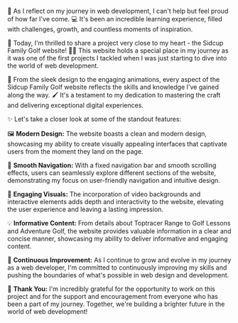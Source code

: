 🌟 As I reflect on my journey in web development, I can't help but feel proud of how far I've come. 💻 It's been an incredible learning experience, filled with challenges, growth, and countless moments of inspiration.

🎉 Today, I'm thrilled to share a project very close to my heart - the Sidcup Family Golf website! 🏌️‍♂️ This website holds a special place in my journey as it was one of the first projects I tackled when I was just starting to dive into the world of web development.

🎨 From the sleek design to the engaging animations, every aspect of the Sidcup Family Golf website reflects the skills and knowledge I've gained along the way. 🖌️ It's a testament to my dedication to mastering the craft and delivering exceptional digital experiences.

✨ Let's take a closer look at some of the standout features:

🖼️ **Modern Design:** The website boasts a clean and modern design, showcasing my ability to create visually appealing interfaces that captivate users from the moment they land on the page.

🔗 **Smooth Navigation:** With a fixed navigation bar and smooth scrolling effects, users can seamlessly explore different sections of the website, demonstrating my focus on user-friendly navigation and intuitive design.

🎥 **Engaging Visuals:** The incorporation of video backgrounds and interactive elements adds depth and interactivity to the website, elevating the user experience and leaving a lasting impression.

💡 **Informative Content:** From details about Toptracer Range to Golf Lessons and Adventure Golf, the website provides valuable information in a clear and concise manner, showcasing my ability to deliver informative and engaging content.

🚀 **Continuous Improvement:** As I continue to grow and evolve in my journey as a web developer, I'm committed to continuously improving my skills and pushing the boundaries of what's possible in web design and development.

👏 **Thank You:** I'm incredibly grateful for the opportunity to work on this project and for the support and encouragement from everyone who has been a part of my journey. Together, we're building a brighter future in the world of web development!

